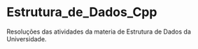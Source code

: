# Estrutura_de_Dados_Cpp
Resoluções das atividades da materia de Estrutura de Dados da Universidade.
